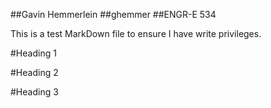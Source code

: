 ##Gavin Hemmerlein
##ghemmer
##ENGR-E 534

This is a test MarkDown file to ensure I have write privileges.

#Heading 1

#Heading 2

#Heading 3






